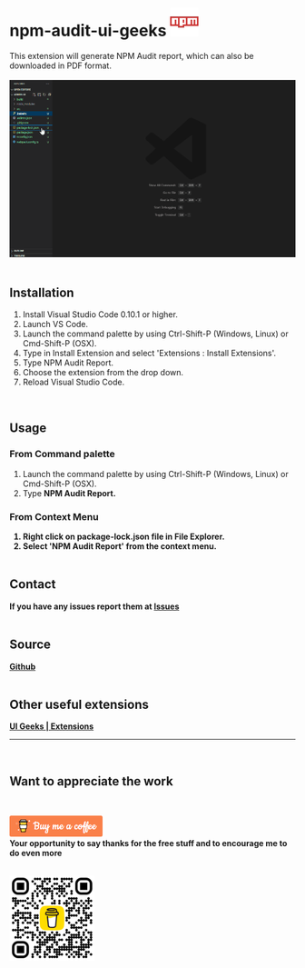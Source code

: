 # npm-audit-ui-geeks <img src="images/readme/npm.png" alt="NPM icon">

This extension will generate NPM Audit report, which can also be downloaded in PDF format.
<br/><br/>
<img src="images/readme/demo.gif" alt="demo of the extension">
<br/><br/>

## Installation

1. Install Visual Studio Code 0.10.1 or higher.
2. Launch VS Code.
3. Launch the command palette by using Ctrl-Shift-P (Windows, Linux) or Cmd-Shift-P (OSX).
4. Type in Install Extension and select 'Extensions : Install Extensions'.
5. Type NPM Audit Report.
6. Choose the extension from the drop down.
7. Reload Visual Studio Code.

<br/>

## Usage

### From Command palette

1.  Launch the command palette by using Ctrl-Shift-P (Windows, Linux) or Cmd-Shift-P (OSX).
2.  Type <b>NPM Audit Report<b>.

### From Context Menu

1.  Right click on <b>package-lock.json</b> file in File Explorer.
2.  Select 'NPM Audit Report' from the context menu.
    <br/><br/>

## Contact

If you have any issues report them at <a href='https://github.com/skumar-mca/ui-geeks-ext-package-dep/issues'>Issues</a>
<br/><br/>

## Source

<a href='https://github.com/skumar-mca/ui-geeks-ext-package-dep'>Github</a>
<br/>
<br/>

## Other useful extensions

<a href='https://ui-geeks.in/#/vscode-extensions' target="_blank">UI Geeks | Extensions</a>
<br/>

<hr>
<br/>

## Want to appreciate the work

<br/>

<a href="https://bmc.link/skumarmca2010"><img src="images/readme/buy-me-a-coffee.png" alt="buy me a coffee" /></a>
<br/> Your opportunity to say thanks for the free stuff and to encourage me to do even more<br/><br/>

<img src="images/readme/npm-package-dep-qr.png" alt="buy me coffee" height="150px">
